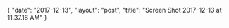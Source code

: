 {
   "date": "2017-12-13",
   "layout": "post",
   "title": "Screen Shot 2017-12-13 at 11.37.16 AM"
}

